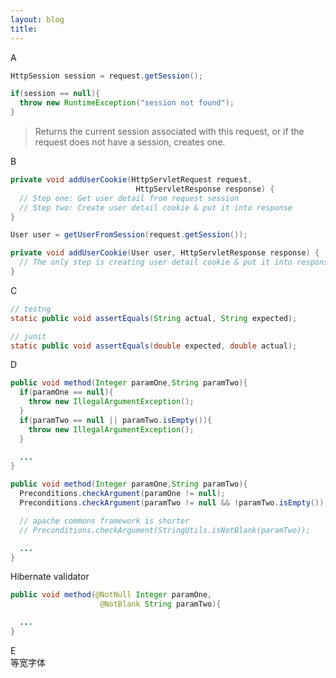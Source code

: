 ```yaml
---
layout: blog
title:
---
```


A  
```java
HttpSession session = request.getSession();

if(session == null){
  throw new RuntimeException("session not found");
}
```

>Returns the current session associated with this request, or if the request
does not have a session, creates one.

B  
```java
private void addUserCookie(HttpServletRequest request,
                            HttpServletResponse response) {
  // Step one: Get user detail from request session
  // Step two: Create user detail cookie & put it into response
}
```

```java
User user = getUserFromSession(request.getSession());

private void addUserCookie(User user, HttpServletResponse response) {
  // The only step is creating user detail cookie & put it into response
}
```

C  
```java
// testng
static public void assertEquals(String actual, String expected);

// junit
static public void assertEquals(double expected, double actual);
```

D  
```java
public void method(Integer paramOne,String paramTwo){
  if(paramOne == null){
    throw new IllegalArgumentException();
  }
  if(paramTwo == null || paramTwo.isEmpty()){
    throw new IllegalArgumentException();
  }

  ...
}
```

```java
public void method(Integer paramOne,String paramTwo){
  Preconditions.checkArgument(paramOne != null);
  Preconditions.checkArgument(paramTwo != null && !paramTwo.isEmpty());

  // apache commons framework is shorter
  // Preconditions.checkArgument(StringUtils.isNotBlank(paramTwo));

  ...
}
```

Hibernate validator  
```java
public void method(@NotNull Integer paramOne,
                    @NotBlank String paramTwo){

  ...
}
```

E  
等宽字体
